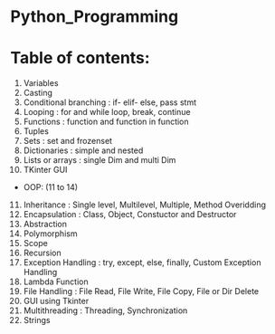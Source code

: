 # Python_Programming

# Table of contents:

1) Variables
2) Casting
3) Conditional branching :
  if- elif- else,
  pass stmt
4) Looping :
  for and while loop,
  break,
  continue
5) Functions :
  function and function in function
6) Tuples
7) Sets : set and frozenset
8) Dictionaries : simple and nested
9) Lists or arrays : single Dim and multi Dim
10) TKinter GUI
- OOP: (11 to 14)
11) Inheritance :
     Single level,
     Multilevel, 
     Multiple,
     Method Overidding
12) Encapsulation : Class, Object, Constuctor and Destructor
13) Abstraction
14) Polymorphism
15) Scope
16) Recursion
17) Exception Handling :
  try, except, else, finally,
  Custom Exception Handling
18) Lambda Function
19) File Handling :
  File Read,
  File Write,
  File Copy,
  File or Dir Delete
20) GUI using Tkinter
21) Multithreading : Threading, Synchronization
22) Strings
